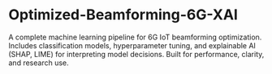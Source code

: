 # Optimized-Beamforming-6G-XAI
A complete machine learning pipeline for 6G IoT beamforming optimization. Includes classification models, hyperparameter tuning, and explainable AI (SHAP, LIME) for interpreting model decisions. Built for performance, clarity, and research use.
